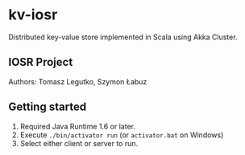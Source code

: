 # kv-iosr

Distributed key-value store implemented in Scala using Akka Cluster.

## IOSR Project

Authors: Tomasz Legutko, Szymon Łabuz

## Getting started

1. Required Java Runtime 1.6 or later.
2. Execute `./bin/activator run` (or `activator.bat` on Windows)
3. Select either client or server to run.